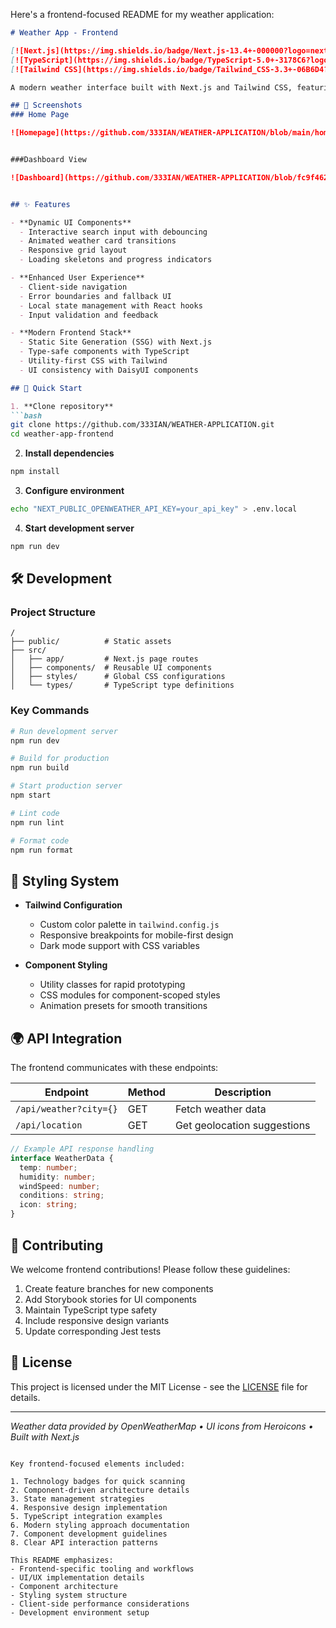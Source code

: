 Here's a frontend-focused README for my weather application:

```markdown
# Weather App - Frontend

[![Next.js](https://img.shields.io/badge/Next.js-13.4+-000000?logo=next.js)](https://nextjs.org/)
[![TypeScript](https://img.shields.io/badge/TypeScript-5.0+-3178C6?logo=typescript)](https://www.typescriptlang.org/)
[![Tailwind CSS](https://img.shields.io/badge/Tailwind_CSS-3.3+-06B6D4?logo=tailwind-css)](https://tailwindcss.com/)

A modern weather interface built with Next.js and Tailwind CSS, featuring real-time data visualization and responsive design.

## 🎥 Screenshots
### Home Page

![Homepage](https://github.com/333IAN/WEATHER-APPLICATION/blob/main/homepage.png?raw=true)


###Dashboard View

![Dashboard](https://github.com/333IAN/WEATHER-APPLICATION/blob/fc9f4621e73a96d9a939a2f0245e85b38106346b/dashboard.png)


## ✨ Features

- **Dynamic UI Components**
  - Interactive search input with debouncing
  - Animated weather card transitions
  - Responsive grid layout
  - Loading skeletons and progress indicators

- **Enhanced User Experience**
  - Client-side navigation
  - Error boundaries and fallback UI
  - Local state management with React hooks
  - Input validation and feedback

- **Modern Frontend Stack**
  - Static Site Generation (SSG) with Next.js
  - Type-safe components with TypeScript
  - Utility-first CSS with Tailwind
  - UI consistency with DaisyUI components

## 🚀 Quick Start

1. **Clone repository**
```bash
git clone https://github.com/333IAN/WEATHER-APPLICATION.git
cd weather-app-frontend
```

2. **Install dependencies**
```bash
npm install
```

3. **Configure environment**
```bash
echo "NEXT_PUBLIC_OPENWEATHER_API_KEY=your_api_key" > .env.local
```

4. **Start development server**
```bash
npm run dev
```

## 🛠️ Development

### Project Structure
```
/
├── public/          # Static assets
├── src/
│   ├── app/         # Next.js page routes
│   ├── components/  # Reusable UI components
│   ├── styles/      # Global CSS configurations
│   └── types/       # TypeScript type definitions
```

### Key Commands
```bash
# Run development server
npm run dev

# Build for production
npm run build

# Start production server
npm start

# Lint code
npm run lint

# Format code
npm run format
```

## 🎨 Styling System

- **Tailwind Configuration**
  - Custom color palette in `tailwind.config.js`
  - Responsive breakpoints for mobile-first design
  - Dark mode support with CSS variables

- **Component Styling**
  - Utility classes for rapid prototyping
  - CSS modules for component-scoped styles
  - Animation presets for smooth transitions

## 🌍 API Integration

The frontend communicates with these endpoints:

| Endpoint              | Method | Description                |
|-----------------------|--------|----------------------------|
| `/api/weather?city={}` | GET    | Fetch weather data         |
| `/api/location`        | GET    | Get geolocation suggestions|

```ts
// Example API response handling
interface WeatherData {
  temp: number;
  humidity: number;
  windSpeed: number;
  conditions: string;
  icon: string;
}
```

## 🤝 Contributing

We welcome frontend contributions! Please follow these guidelines:

1. Create feature branches for new components
2. Add Storybook stories for UI components
3. Maintain TypeScript type safety
4. Include responsive design variants
5. Update corresponding Jest tests

## 📄 License

This project is licensed under the MIT License - see the [LICENSE](LICENSE) file for details.

---

*Weather data provided by OpenWeatherMap • UI icons from Heroicons • Built with Next.js*
```

Key frontend-focused elements included:

1. Technology badges for quick scanning
2. Component-driven architecture details
3. State management strategies
4. Responsive design implementation
5. TypeScript integration examples
6. Modern styling approach documentation
7. Component development guidelines
8. Clear API interaction patterns

This README emphasizes:
- Frontend-specific tooling and workflows
- UI/UX implementation details
- Component architecture
- Styling system structure
- Client-side performance considerations
- Development environment setup






































